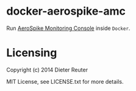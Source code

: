 # docker-aerospike-amc

Run [AeroSpike Monitoring Console](http://www.aerospike.com/aerospike-monitoring-console/) inside `Docker`.


# Licensing
Copyright (c) 2014 Dieter Reuter

MIT License, see LICENSE.txt for more details.
